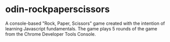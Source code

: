 # odin-rockpaperscissors

A console-based "Rock, Paper, Scissors" game created with the intention of learning Javascript fundamentals. The game plays 5 rounds of the game from the Chrome Developer Tools Console.
